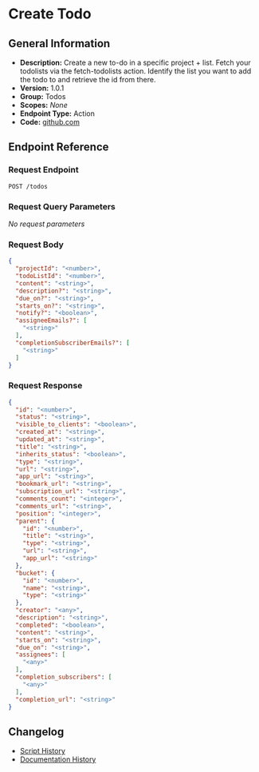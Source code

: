 <!-- BEGIN GENERATED CONTENT -->
# Create Todo

## General Information

- **Description:** Create a new to-do in a specific project + list. Fetch your todolists via the fetch-todolists action. Identify the list you want to add the todo to and retrieve the id from there.
- **Version:** 1.0.1
- **Group:** Todos
- **Scopes:** _None_
- **Endpoint Type:** Action
- **Code:** [github.com](https://github.com/NangoHQ/integration-templates/tree/main/integrations/basecamp/actions/create-todo.ts)


## Endpoint Reference

### Request Endpoint

`POST /todos`

### Request Query Parameters

_No request parameters_

### Request Body

```json
{
  "projectId": "<number>",
  "todoListId": "<number>",
  "content": "<string>",
  "description?": "<string>",
  "due_on?": "<string>",
  "starts_on?": "<string>",
  "notify?": "<boolean>",
  "assigneeEmails?": [
    "<string>"
  ],
  "completionSubscriberEmails?": [
    "<string>"
  ]
}
```

### Request Response

```json
{
  "id": "<number>",
  "status": "<string>",
  "visible_to_clients": "<boolean>",
  "created_at": "<string>",
  "updated_at": "<string>",
  "title": "<string>",
  "inherits_status": "<boolean>",
  "type": "<string>",
  "url": "<string>",
  "app_url": "<string>",
  "bookmark_url": "<string>",
  "subscription_url": "<string>",
  "comments_count": "<integer>",
  "comments_url": "<string>",
  "position": "<integer>",
  "parent": {
    "id": "<number>",
    "title": "<string>",
    "type": "<string>",
    "url": "<string>",
    "app_url": "<string>"
  },
  "bucket": {
    "id": "<number>",
    "name": "<string>",
    "type": "<string>"
  },
  "creator": "<any>",
  "description": "<string>",
  "completed": "<boolean>",
  "content": "<string>",
  "starts_on": "<string>",
  "due_on": "<string>",
  "assignees": [
    "<any>"
  ],
  "completion_subscribers": [
    "<any>"
  ],
  "completion_url": "<string>"
}
```

## Changelog

- [Script History](https://github.com/NangoHQ/integration-templates/commits/main/integrations/basecamp/actions/create-todo.ts)
- [Documentation History](https://github.com/NangoHQ/integration-templates/commits/main/integrations/basecamp/actions/create-todo.md)

<!-- END  GENERATED CONTENT -->

